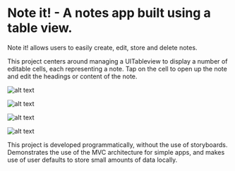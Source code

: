# Note it! - A notes app built using a table view.
Note it! allows users to easily create, edit, store and delete notes. 

This project centers around managing a UITableview to display a number of editable cells, each representing a note. Tap on the cell to open up the note and edit the headings or content of the note.

![alt text](https://github.com/jack-a-smith/iOS_add_remove_tableView_cells/blob/master/readme_images/add_note.PNG)

![alt text](https://github.com/jack-a-smith/iOS_add_remove_tableView_cells/blob/master/readme_images/edit_note.PNG)

![alt text](https://github.com/jack-a-smith/iOS_add_remove_tableView_cells/blob/master/readme_images/home.PNG)

![alt text](https://github.com/jack-a-smith/iOS_add_remove_tableView_cells/blob/master/readme_images/note.PNG)

This project is developed programmatically, without the use of storyboards. Demonstrates the use of the MVC architecture for simple apps, and makes use of user defaults to store small amounts of data locally.
